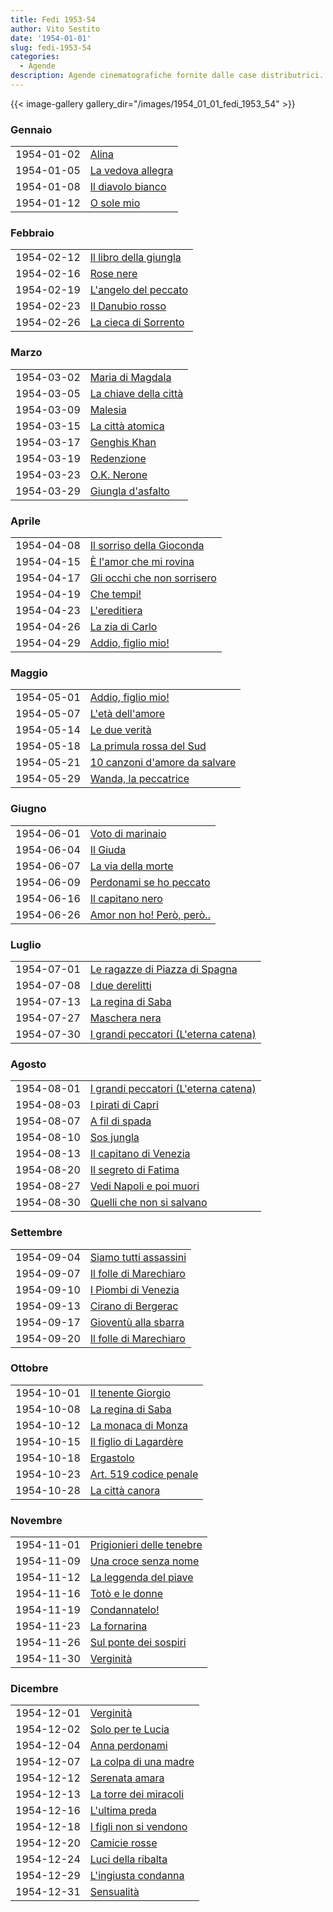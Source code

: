```yaml
---
title: Fedi 1953-54
author: Vito Sestito
date: '1954-01-01'
slug: fedi-1953-54
categories:
  - Agende
description: Agende cinematografiche fornite dalle case distributrici. Contengono informazioni dettagliate sulla data di proiezione, titolo del film, distributore e l’ammontare degli incassi.
---
```



{{< image-gallery gallery_dir="/images/1954_01_01_fedi_1953_54" >}}





### Gennaio


|           |                  |
|:----------|:-----------------|
|1954-01-02 |[Alina](https://www.imdb.com/title/tt0042190/)|
|1954-01-05 |[La vedova allegra](https://www.imdb.com/title/tt0025493/)|
|1954-01-08 |[Il diavolo bianco](https://www.imdb.com/title/tt0039319/)|
|1954-01-12 |[O sole mio](https://www.imdb.com/title/tt0037953/)|

### Febbraio


|           |                       |
|:----------|:----------------------|
|1954-02-12 |[Il libro della giungla](https://www.imdb.com/title/tt0034928/)|
|1954-02-16 |[Rose nere](https://www.imdb.com/title/tt0038141/)|
|1954-02-19 |[L'angelo del peccato](https://www.imdb.com/title/tt0043285/)|
|1954-02-23 |[Il Danubio rosso](https://www.imdb.com/title/tt0041788/)|
|1954-02-26 |[La cieca di Sorrento](https://www.imdb.com/title/tt0044498/)|

### Marzo


|           |                      |
|:----------|:---------------------|
|1954-03-02 |[Maria di Magdala](https://www.imdb.com/title/tt0042971/)|
|1954-03-05 |[La chiave della città](https://www.imdb.com/title/tt0042634/)|
|1954-03-09 |[Malesia](https://www.imdb.com/title/tt0041622/)|
|1954-03-15 |[La città atomica](https://www.imdb.com/title/tt0044382/)|
|1954-03-17 |[Genghis Khan](https://www.imdb.com/title/tt0291939/)|
|1954-03-19 |[Redenzione](https://www.imdb.com/title/tt0045076/)|
|1954-03-23 |[O.K. Nerone](https://www.imdb.com/title/tt0043870/)|
|1954-03-29 |[Giungla d'asfalto](https://www.imdb.com/title/tt0042208/)|

### Aprile


|           |                            |
|:----------|:---------------------------|
|1954-04-08 |[Il sorriso della Gioconda](https://www.imdb.com/title/tt0040002/)|
|1954-04-15 |[È l'amor che mi rovina](https://www.imdb.com/title/tt0044226/)|
|1954-04-17 |[Gli occhi che non sorrisero](https://www.imdb.com/title/tt0044486/)|
|1954-04-19 |[Che tempi!](https://www.imdb.com/title/tt0040227/)|
|1954-04-23 |[L'ereditiera](https://www.imdb.com/title/tt0041452/)|
|1954-04-26 |[La zia di Carlo](https://www.imdb.com/title/tt0035590/)|
|1954-04-29 |[Addio, figlio mio!](https://www.imdb.com/title/tt0046681/)|

### Maggio


|           |                              |
|:----------|:-----------------------------|
|1954-05-01 |[Addio, figlio mio!](https://www.imdb.com/title/tt0046681/)|
|1954-05-07 |[L'età dell'amore](https://www.imdb.com/title/tt0045739/)|
|1954-05-14 |[Le due verità](https://www.imdb.com/title/tt0043489/)|
|1954-05-18 |[La primula rossa del Sud](https://www.imdb.com/title/tt0046492/)|
|1954-05-21 |[10 canzoni d'amore da salvare](https://www.imdb.com/title/tt0045689/)|
|1954-05-29 |[Wanda, la peccatrice](https://www.imdb.com/title/tt0045311/)|

### Giugno


|           |                          |
|:----------|:-------------------------|
|1954-06-01 |[Voto di marinaio](https://www.imdb.com/title/tt0216392/)|
|1954-06-04 |[Il Giuda](https://www.imdb.com/title/tt0044772/)|
|1954-06-07 |[La via della morte](https://www.imdb.com/title/tt0042960/)|
|1954-06-09 |[Perdonami se ho peccato](https://www.imdb.com/title/tt0045174/)|
|1954-06-16 |[Il capitano nero](https://www.imdb.com/title/tt0042307/)|
|1954-06-26 |[Amor non ho! Però, però..](https://www.imdb.com/title/tt0043280/)|

### Luglio


|           |                                     |
|:----------|:------------------------------------|
|1954-07-01 |[Le ragazze di Piazza di Spagna](https://www.imdb.com/title/tt0045066/)|
|1954-07-08 |[I due derelitti](https://www.imdb.com/title/tt0043487/)|
|1954-07-13 |[La regina di Saba](https://www.imdb.com/title/tt0045078/)|
|1954-07-27 |[Maschera nera](https://www.imdb.com/title/tt0185464/)|
|1954-07-30 |[I grandi peccatori (L'eterna catena)](https://www.imdb.com/title/tt0044598/)|

### Agosto


|           |                                     |
|:----------|:------------------------------------|
|1954-08-01 |[I grandi peccatori (L'eterna catena)](https://www.imdb.com/title/tt0044598/)|
|1954-08-03 |[I pirati di Capri](https://www.imdb.com/title/tt0041749/)|
|1954-08-07 |[A fil di spada](https://www.imdb.com/title/tt0044317/)|
|1954-08-10 |[Sos jungla](https://www.imdb.com/title/tt0040596/)|
|1954-08-13 |[Il capitano di Venezia](https://www.imdb.com/title/tt0043378/)|
|1954-08-20 |[Il segreto di Fatima](https://www.imdb.com/title/tt0044026/)|
|1954-08-27 |[Vedi Napoli e poi muori](https://www.imdb.com/title/tt0044181/)|
|1954-08-30 |[Quelli che non si salvano](https://www.imdb.com/title/tt0031070/)|

### Settembre


|           |                       |
|:----------|:----------------------|
|1954-09-04 |[Siamo tutti assassini](https://www.imdb.com/title/tt0044977/)|
|1954-09-07 |[Il folle di Marechiaro](https://www.imdb.com/title/tt0208970/)|
|1954-09-10 |[I Piombi di Venezia](https://www.imdb.com/title/tt0046189/)|
|1954-09-13 |[Cirano di Bergerac](https://www.imdb.com/title/tt0042367/)|
|1954-09-17 |[Gioventù alla sbarra](https://www.imdb.com/title/tt0044660/)|
|1954-09-20 |[Il folle di Marechiaro](https://www.imdb.com/title/tt0208970/)|

### Ottobre


|           |                       |
|:----------|:----------------------|
|1954-10-01 |[Il tenente Giorgio](https://www.imdb.com/title/tt0045224/)|
|1954-10-08 |[La regina di Saba](https://www.imdb.com/title/tt0045078/)|
|1954-10-12 |[La monaca di Monza](https://www.imdb.com/title/tt0039630/)|
|1954-10-15 |[Il figlio di Lagardère](https://www.imdb.com/title/tt0044617/)|
|1954-10-18 |[Ergastolo](https://www.imdb.com/title/tt0045358/)|
|1954-10-23 |[Art. 519 codice penale](https://www.imdb.com/title/tt0044374/)|
|1954-10-28 |[La città canora](https://www.imdb.com/title/tt0044501/)|

### Novembre


|           |                          |
|:----------|:-------------------------|
|1954-11-01 |[Prigionieri delle tenebre](https://www.imdb.com/title/tt0045051/)|
|1954-11-09 |[Una croce senza nome](https://www.imdb.com/title/tt0167852/)|
|1954-11-12 |[La leggenda del piave](https://www.imdb.com/title/tt0044833/)|
|1954-11-16 |[Totò e le donne](https://www.imdb.com/title/tt0045248/)|
|1954-11-19 |[Condannatelo!](https://www.imdb.com/title/tt0045642/)|
|1954-11-23 |[La fornarina](https://www.imdb.com/title/tt0166197/)|
|1954-11-26 |[Sul ponte dei sospiri](https://www.imdb.com/title/tt0045207/)|
|1954-11-30 |[Verginità](https://www.imdb.com/title/tt0045288/)|

### Dicembre


|           |                       |
|:----------|:----------------------|
|1954-12-01 |[Verginità](https://www.imdb.com/title/tt0045288/)|
|1954-12-02 |[Solo per te Lucia](https://www.imdb.com/title/tt0045170/)|
|1954-12-04 |[Anna perdonami](https://www.imdb.com/title/tt0045509/)|
|1954-12-07 |[La colpa di una madre](https://www.imdb.com/title/tt0044508/)|
|1954-12-12 |[Serenata amara](https://www.imdb.com/title/tt0045141/)|
|1954-12-13 |[La torre dei miracoli](https://www.imdb.com/title/tt0154266/)|
|1954-12-16 |[L'ultima preda](https://www.imdb.com/title/tt0043090/)|
|1954-12-18 |[I figli non si vendono](https://www.imdb.com/title/tt0044615/)|
|1954-12-20 |[Camicie rosse](https://www.imdb.com/title/tt0044467/)|
|1954-12-24 |[Luci della ribalta](https://www.imdb.com/title/tt0044837/)|
|1954-12-29 |[L'ingiusta condanna](https://www.imdb.com/title/tt0044748/)|
|1954-12-31 |[Sensualità](https://www.imdb.com/title/tt0045138/)|


